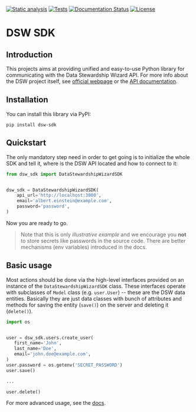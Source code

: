 [![Static analysis](https://github.com/ds-wizard/dsw-sdk/actions/workflows/static_analysis.yml/badge.svg?branch=master)](https://github.com/ds-wizard/dsw-sdk/actions/workflows/static_analysis.yml)
[![Tests](https://github.com/ds-wizard/dsw-sdk/actions/workflows/tests.yml/badge.svg?branch=master)](https://github.com/ds-wizard/dsw-sdk/actions/workflows/tests.yml)
[![Documentation Status](https://readthedocs.org/projects/dsw-sdk/badge/?version=latest)](https://dsw-sdk.readthedocs.io/en/latest/?badge=latest)
[![License](https://img.shields.io/badge/License-Apache%202.0-blue.svg)](https://opensource.org/licenses/Apache-2.0)

# DSW SDK


## Introduction

This projects aims at providing unified and easy-to-use Python library for
communicating with the Data Stewardship Wizard API. For more info about
the DSW project itself, see [official webpage](https://ds-wizard.org/) or the 
[API documentation](https://api.demo.ds-wizard.org/swagger-ui/).


## Installation

You can install this library via PyPI:

```commandline
pip install dsw-sdk
```


## Quickstart

The only mandatory step need in order to get going is to initialize the whole
SDK and tell it, where is the DSW API located and how to connect to it:

```python
from dsw_sdk import DataStewardshipWizardSDK


dsw_sdk = DataStewardshipWizardSDK(
    api_url='http://localhost:3000',
    email='albert.einstein@example.com',
    password='password',
)
```

Now you are ready to go.

> Note that this is only *illustrative example* and we
encourage you **not** to store secrets like passwords in the source code.
There are better mechanisms (env variables) introduced in the docs.


## Basic usage

Most actions should be done via the high-level interfaces provided on an 
instance of the `DataStewardshipWizardSDK` class. These interfaces operate with 
subclasses of `Model` class (e.g. `user.User`) -- these are the DSW data 
entities. Basically they are just data classes with bunch of attributes and 
methods for saving the entity (`save()`) on the server and deleting it
(`delete()`).

```python
import os


user = dsw_sdk.users.create_user(
   first_name='John',
   last_name='Doe',
   email='john.doe@example.com',
)
user.password = os.getenv('SECRET_PASSWORD')
user.save()

...

user.delete()
```

For more advanced usage, see the [docs](https://dsw-sdk.readthedocs.io/en/latest/).
